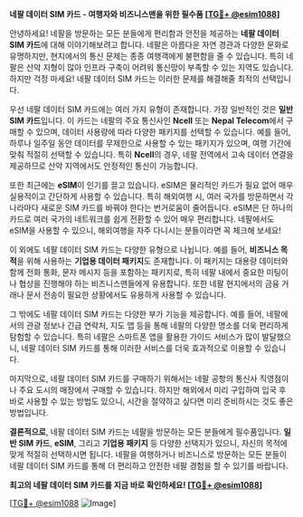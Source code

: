 **네팔 데이터 SIM 카드 - 여행자와 비즈니스맨을 위한 필수품 [[TG💪+ @esim1088](https://t.me/s/esim1088)]**

안녕하세요! 네팔을 방문하는 모든 분들에게 편리함과 안전을 제공하는 **네팔 데이터 SIM 카드**에 대해 이야기해보려고 합니다. 네팔은 아름다운 자연 경관과 다양한 문화로 유명하지만, 현지에서의 통신 문제는 종종 여행객에게 불편함을 줄 수 있습니다. 특히 네팔은 산악 지형이 많아 인프라 구축이 어려워 통신망이 부족할 수 있는 지역도 있습니다. 하지만 걱정 마세요! 네팔 데이터 SIM 카드는 이러한 문제를 해결해줄 최적의 선택입니다.

우선 네팔 데이터 SIM 카드에는 여러 가지 유형이 존재합니다. 가장 일반적인 것은 **일반 SIM 카드**입니다. 이 카드는 네팔의 주요 통신사인 **Ncell** 또는 **Nepal Telecom**에서 구매할 수 있으며, 데이터 사용량에 따라 다양한 패키지를 선택할 수 있습니다. 예를 들어, 하루나 일주일 동안 데이터를 무제한으로 사용할 수 있는 패키지가 있으며, 여행 기간에 맞춰 적절히 선택할 수 있습니다. 특히 **Ncell**의 경우, 네팔 전역에서 고속 데이터 연결을 제공하므로 산악 지역에서도 안정적인 통신이 가능합니다.

또한 최근에는 **eSIM**이 인기를 끌고 있습니다. eSIM은 물리적인 카드가 필요 없어 매우 실용적이고 간단하게 사용할 수 있습니다. 특히 해외여행 시, 여러 국가를 방문하면서 각 나라마다 새로운 SIM 카드를 바꿔야 한다는 번거로움이 줄어듭니다. eSIM은 단 하나의 카드로 여러 국가의 네트워크를 쉽게 전환할 수 있어 매우 편리합니다. 네팔에서도 eSIM을 사용할 수 있으니, 해외여행을 자주 다니시는 분들이라면 꼭 체크해 보세요!

이 외에도 네팔 데이터 SIM 카드는 다양한 유형으로 나뉩니다. 예를 들어, **비즈니스 목적**을 위해 사용하는 **기업용 데이터 패키지**도 존재합니다. 이 패키지는 대용량 데이터와 함께 전화 통화, 문자 메시지 등을 포함하는 패키지로, 특히 네팔 내에서 중요한 미팅이나 협상을 진행해야 하는 비즈니스맨들에게 유용합니다. 또한 네팔 현지에서의 금융 거래나 문서 전송이 필요한 상황에서도 유용하게 사용할 수 있습니다.

그 밖에도 네팔 데이터 SIM 카드는 다양한 부가 기능을 제공합니다. 예를 들어, 네팔에서의 관광 정보나 긴급 연락처, 지도 앱 등을 통해 네팔의 다양한 명소를 더욱 편리하게 탐험할 수 있습니다. 특히 네팔은 스마트폰 앱을 활용한 가이드 서비스가 많이 발달했으니, 네팔 데이터 SIM 카드를 통해 이러한 서비스를 더욱 효과적으로 이용할 수 있습니다.

마지막으로, 네팔 데이터 SIM 카드를 구매하기 위해서는 네팔 공항의 통신사 직영점이나 주요 도시의 매장에서 구매할 수 있습니다. 하지만 해외에서 미리 구입하여 입국 후 바로 사용할 수 있는 방법도 있으니, 시간을 절약하고 싶다면 미리 준비하시는 것도 좋은 방법입니다.

**결론적으로**, 네팔 데이터 SIM 카드는 네팔을 방문하는 모든 분들에게 필수품입니다. **일반 SIM 카드**, **eSIM**, 그리고 **기업용 패키지** 등 다양한 선택지가 있으니, 자신의 목적에 맞게 적절히 선택하시면 됩니다. 네팔을 여행하거나 비즈니스로 방문하는 모든 분들이 네팔 데이터 SIM 카드를 통해 더 편리하고 안전한 네팔 경험을 할 수 있기를 바랍니다.

**최고의 네팔 데이터 SIM 카드를 지금 바로 확인하세요! [[TG💪+ @esim1088](https://t.me/s/esim1088)]**

[[TG💪+ @esim1088](https://t.me/s/esim1088) ![Image](https://i.postimg.cc/Y0z9fWf4/image.png)]
